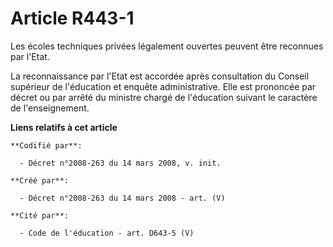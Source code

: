 # Article R443-1

Les écoles techniques privées légalement ouvertes peuvent être reconnues par l'Etat.

La reconnaissance par l'Etat est accordée après consultation du Conseil supérieur de l'éducation et enquête administrative.
Elle est prononcée par décret ou par arrêté du ministre chargé de l'éducation suivant le caractère de l'enseignement.

**Liens relatifs à cet article**

	**Codifié par**:

	  - Décret n°2008-263 du 14 mars 2008, v. init.

	**Créé par**:

	  - Décret n°2008-263 du 14 mars 2008 - art. (V)

	**Cité par**:

	  - Code de l'éducation - art. D643-5 (V)

